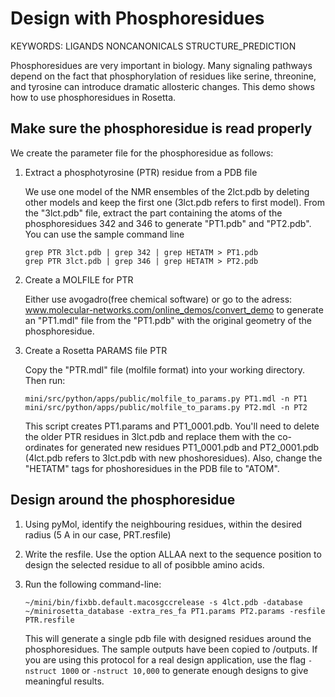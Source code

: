 Design with Phosphoresidues
===========================

KEYWORDS: LIGANDS NONCANONICALS STRUCTURE_PREDICTION

Phosphoresidues are very important in biology.  Many signaling pathways depend 
on the fact that phosphorylation of residues like serine, threonine, and 
tyrosine can introduce dramatic allosteric changes.  This demo shows how to 
use phosphoresidues in Rosetta.

Make sure the phosphoresidue is read properly
---------------------------------------------

We create the parameter file for the phosphoresidue as follows:

1.  Extract a phosphotyrosine (PTR) residue from a PDB file

    We use one model of the NMR ensembles of the 2lct.pdb by deleting other 
    models and keep the first one (3lct.pdb refers to first model). From the 
    "3lct.pdb" file, extract the part containing the atoms of the 
    phosphoresidues 342 and 346 to generate "PT1.pdb" and "PT2.pdb". You can 
    use the sample command line

        grep PTR 3lct.pdb | grep 342 | grep HETATM > PT1.pdb
        grep PTR 3lct.pdb | grep 346 | grep HETATM > PT2.pdb

2.  Create a MOLFILE for PTR

    Either use avogadro(free chemical software) or go to the adress: 
    www.molecular-networks.com/online_demos/convert_demo to generate an 
    "PT1.mdl" file from the "PT1.pdb" with the original geometry of the 
    phosphoresidue.

3.  Create a Rosetta PARAMS file PTR

    Copy the "PTR.mdl" file (molfile format) into your working directory.  Then 
    run:

        mini/src/python/apps/public/molfile_to_params.py PT1.mdl -n PT1
        mini/src/python/apps/public/molfile_to_params.py PT2.mdl -n PT2

    This script creates PT1.params and PT1_0001.pdb. You'll need to delete the 
    older PTR residues in 3lct.pdb and replace them with the co-ordinates for 
    generated new residues PT1_0001.pdb and PT2_0001.pdb (4lct.pdb refers to 
    3lct.pdb with new phoshoresidues). Also, change the "HETATM" tags for 
    phoshoresidues in the PDB file to "ATOM".

Design around the phosphoresidue
--------------------------------

1.  Using pyMol, identify the neighbouring residues, within the desired radius 
    (5 A in our case, PRT.resfile)

2.  Write the resfile. Use the option ALLAA next to the sequence position to 
    design the selected residue to all of posibble amino acids.

3.  Run the following command-line:

        ~/mini/bin/fixbb.default.macosgccrelease -s 4lct.pdb -database ~/minirosetta_database -extra_res_fa PT1.params PT2.params -resfile PTR.resfile

    This will generate a single pdb file with designed residues around the 
    phosphoresidues. The sample outputs have been copied to /outputs. If you 
    are using this protocol for a real design application, use the flag 
    `-nstruct 1000` or `-nstruct 10,000` to generate enough designs to give 
    meaningful results.



